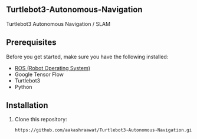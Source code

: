 ## Turtlebot3-Autonomous-Navigation

Turtlebot3 Autonomous Navigation / SLAM




## Prerequisites

Before you get started, make sure you have the following installed:

- [ROS (Robot Operating System)](http://www.ros.org/)
- Google Tensor Flow
- Turtlebot3
- Python

## Installation

1. Clone this repository:

   ```bash
   https://github.com/aakashraawat/Turtlebot3-Autonomous-Navigation.git
